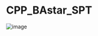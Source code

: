 # CPP_BAstar_SPT
![image](https://user-images.githubusercontent.com/33395519/217012855-e6dc7d5a-dac5-4bb2-95ef-82df5d18bc7d.png)
